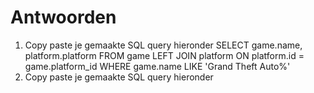 # Antwoorden

1. Copy paste je gemaakte SQL query hieronder
    SELECT game.name, platform.platform FROM game LEFT JOIN platform ON platform.id = game.platform_id WHERE game.name LIKE 'Grand Theft Auto%'
2. Copy paste je gemaakte SQL query hieronder
   
